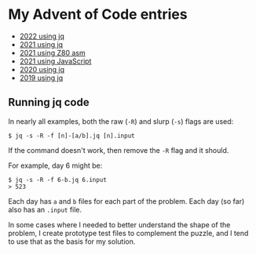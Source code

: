 # My Advent of Code entries

- [2022 using jq](https://github.com/remy/advent-of-code-solved/tree/master/2022/jq)
- [2021 using jq](https://github.com/remy/advent-of-code-solved/tree/master/2021/jq)
- [2021 using Z80 asm](https://github.com/remy/advent-of-code-solved/tree/master/2021/z80)
- [2021 using JavaScript](https://github.com/remy/advent-of-code-solved/tree/master/2021/js)
- [2020 using jq](https://github.com/remy/advent-of-code-solved/tree/master/2020/jq)
- [2019 using jq](https://github.com/remy/advent-of-code-solved/tree/master/2019)


## Running jq code

In nearly all examples, both the raw (`-R`) and slurp (`-s`) flags are used:

```
$ jq -s -R -f [n]-[a/b].jq [n].input
```

If the command doesn't work, then remove the `-R` flag and it should.

For example, day 6 might be:

```
$ jq -s -R -f 6-b.jq 6.input
> 523
```

Each day has `a` and `b` files for each part of the problem. Each day (so far) also has an `.input` file.

In some cases where I needed to better understand the shape of the problem, I create prototype test files to complement the puzzle, and I tend to use that as the basis for my solution.
